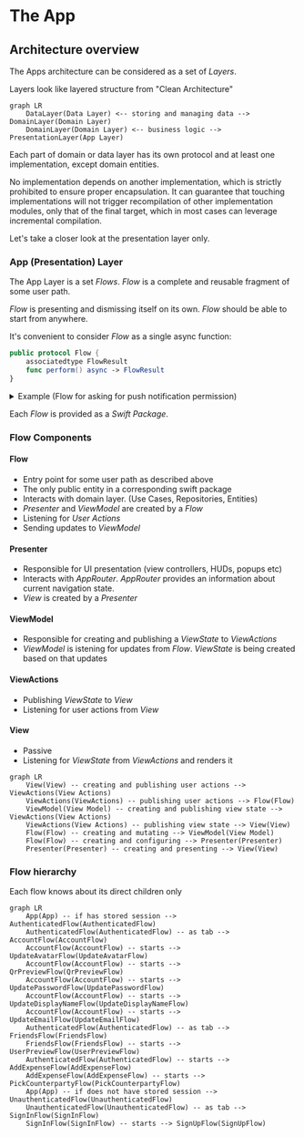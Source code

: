 # The App

## Architecture overview

The Apps architecture can be considered as a set of _Layers_.

Layers look like layered structure from "Clean Architecture"
```mermaid
graph LR
    DataLayer(Data Layer) <-- storing and managing data --> DomainLayer(Domain Layer)
    DomainLayer(Domain Layer) <-- business logic --> PresentationLayer(App Layer)
```

Each part of domain or data layer has its own protocol and at least one implementation, except domain entities.

No implementation depends on another implementation, which is strictly prohibited to ensure proper encapsulation. It can guarantee that touching implementations will not trigger recompilation of other implementation modules, only that of the final target, which in most cases can leverage incremental compilation.

Let's take a closer look at the presentation layer only.

### App (Presentation) Layer

The App Layer is a set _Flows_. _Flow_ is a complete and reusable fragment of some user path.

_Flow_ is presenting and dismissing itself on its own. _Flow_ should be able to start from anywhere.

It's convenient to consider _Flow_ as a single async function:
```swift
public protocol Flow {
    associatedtype FlowResult
    func perform() async -> FlowResult
}
```

<details>
  <summary>Example (Flow for asking for push notification permission)</summary>

```swift
actor AskForPushNotificationPermissionFlow: Flow {
    enum Verdict {
        case allowed, denied
    }
    func perform() async -> Verdict {
        let allowed = await UNUserNotificationCenter.current()
            .requestAuthorization(options: [.alert, .sound, .badge])
        return allowed ? .allowed : .denied
    }
}
```
</details>

Each _Flow_ is provided as a _Swift Package_.

### Flow Components

#### Flow
- Entry point for some user path as described above
- The only public entity in a corresponding swift package
- Interacts with domain layer. (Use Cases, Repositories, Entities)
- _Presenter_ and _ViewModel_ are created by a _Flow_
- Listening for _User Actions_
- Sending updates to _ViewModel_
#### Presenter
- Responsible for UI presentation (view controllers, HUDs, popups etc)
- Interacts with _AppRouter_. _AppRouter_ provides an information about current navigation state.
- _View_ is created by a _Presenter_
#### ViewModel
- Responsible for creating and publishing a _ViewState_ to _ViewActions_
- _ViewModel_ is istening for updates from _Flow_. _ViewState_ is being created based on that updates
#### ViewActions
- Publishing _ViewState_ to _View_
- Listening for user actions from _View_
#### View
- Passive
- Listening for _ViewState_ from _ViewActions_ and renders it

```mermaid
graph LR
    View(View) -- creating and publishing user actions --> ViewActions(View Actions)
    ViewActions(ViewActions) -- publishing user actions --> Flow(Flow)
    ViewModel(View Model) -- creating and publishing view state --> ViewActions(View Actions)
    ViewActions(View Actions) -- publishing view state --> View(View)
    Flow(Flow) -- creating and mutating --> ViewModel(View Model)
    Flow(Flow) -- creating and configuring --> Presenter(Presenter)
    Presenter(Presenter) -- creating and presenting --> View(View)
```

### Flow hierarchy

Each flow knows about its direct children only

```mermaid
graph LR
    App(App) -- if has stored session --> AuthenticatedFlow(AuthenticatedFlow)
    AuthenticatedFlow(AuthenticatedFlow) -- as tab --> AccountFlow(AccountFlow)
    AccountFlow(AccountFlow) -- starts --> UpdateAvatarFlow(UpdateAvatarFlow)
    AccountFlow(AccountFlow) -- starts --> QrPreviewFlow(QrPreviewFlow)
    AccountFlow(AccountFlow) -- starts --> UpdatePasswordFlow(UpdatePasswordFlow)
    AccountFlow(AccountFlow) -- starts --> UpdateDisplayNameFlow(UpdateDisplayNameFlow)
    AccountFlow(AccountFlow) -- starts --> UpdateEmailFlow(UpdateEmailFlow)
    AuthenticatedFlow(AuthenticatedFlow) -- as tab --> FriendsFlow(FriendsFlow)
    FriendsFlow(FriendsFlow) -- starts --> UserPreviewFlow(UserPreviewFlow)
    AuthenticatedFlow(AuthenticatedFlow) -- starts --> AddExpenseFlow(AddExpenseFlow)
    AddExpenseFlow(AddExpenseFlow) -- starts --> PickCounterpartyFlow(PickCounterpartyFlow)
    App(App) -- if does not have stored session --> UnauthenticatedFlow(UnauthenticatedFlow)
    UnauthenticatedFlow(UnauthenticatedFlow) -- as tab --> SignInFlow(SignInFlow)
    SignInFlow(SignInFlow) -- starts --> SignUpFlow(SignUpFlow)
```
